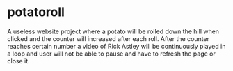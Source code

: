 # potatoroll
A useless website project where a potato will be rolled down the hill when clicked and the counter will increased after each roll. After the counter reaches certain number a video of Rick Astley will be continuously played in a loop and user will not be able to pause and have to refresh the page or close it.
